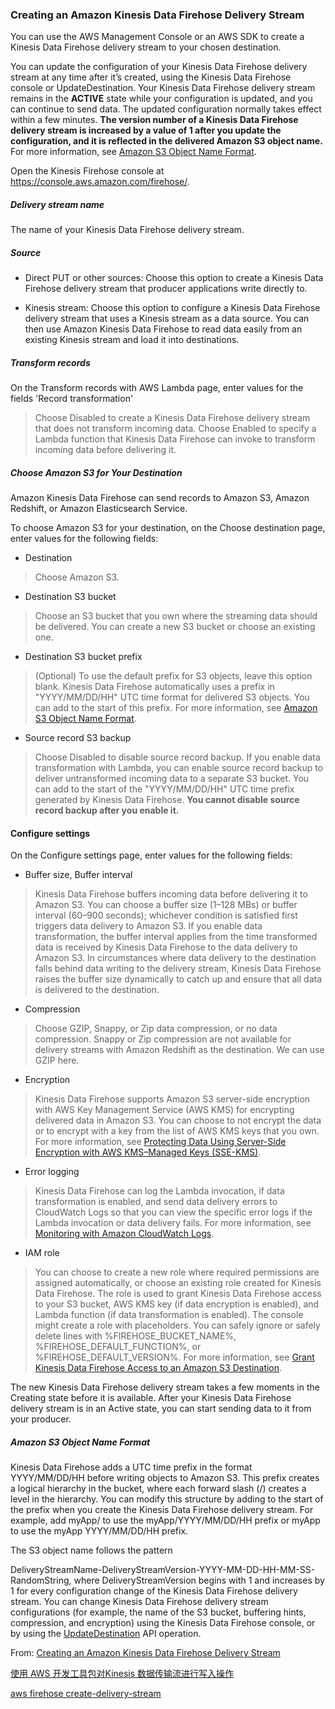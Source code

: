 ### Creating an Amazon Kinesis Data Firehose Delivery Stream

You can use the AWS Management Console or an AWS SDK to create a Kinesis Data Firehose delivery stream to your chosen destination. 

You can update the configuration of your Kinesis Data Firehose delivery stream at any time after it’s created, using the Kinesis Data Firehose console or UpdateDestination. Your Kinesis Data Firehose delivery stream remains in the **ACTIVE** state while your configuration is updated, and you can continue to send data. The updated configuration normally takes effect within a few minutes. **The version number of a Kinesis Data Firehose delivery stream is increased by a value of 1 after you update the configuration, and it is reflected in the delivered Amazon S3 object name.** For more information, see [Amazon S3 Object Name Format](https://docs.aws.amazon.com/firehose/latest/dev/basic-deliver.html#s3-object-name).

Open the Kinesis Firehose console at https://console.aws.amazon.com/firehose/.

##### Delivery stream name
The name of your Kinesis Data Firehose delivery stream.

##### Source

- Direct PUT or other sources: Choose this option to create a Kinesis Data Firehose delivery stream that producer applications write directly to.

- Kinesis stream: Choose this option to configure a Kinesis Data Firehose delivery stream that uses a Kinesis stream as a data source. You can then use Amazon Kinesis Data Firehose to read data easily from an existing Kinesis stream and load it into destinations. 

##### Transform records

On the Transform records with AWS Lambda page, enter values for the fields 'Record transformation'

> Choose Disabled to create a Kinesis Data Firehose delivery stream that does not transform incoming data. Choose Enabled to specify a Lambda function that Kinesis Data Firehose can invoke to transform incoming data before delivering it. 

##### Choose Amazon S3 for Your Destination

Amazon Kinesis Data Firehose can send records to Amazon S3, Amazon Redshift, or Amazon Elasticsearch Service.

To choose Amazon S3 for your destination, on the Choose destination page, enter values for the following fields:

- Destination

> Choose Amazon S3.

- Destination S3 bucket

> Choose an S3 bucket that you own where the streaming data should be delivered. You can create a new S3 bucket or choose an existing one.

- Destination S3 bucket prefix

> (Optional) To use the default prefix for S3 objects, leave this option blank. Kinesis Data Firehose automatically uses a prefix in "YYYY/MM/DD/HH" UTC time format for delivered S3 objects. You can add to the start of this prefix. For more information, see [Amazon S3 Object Name Format](https://docs.aws.amazon.com/firehose/latest/dev/basic-deliver.html#s3-object-name).

- Source record S3 backup

> Choose Disabled to disable source record backup. If you enable data transformation with Lambda, you can enable source record backup to deliver untransformed incoming data to a separate S3 bucket. You can add to the start of the "YYYY/MM/DD/HH" UTC time prefix generated by Kinesis Data Firehose. **You cannot disable source record backup after you enable it.**

#### Configure settings

On the Configure settings page, enter values for the following fields:

- Buffer size, Buffer interval

> Kinesis Data Firehose buffers incoming data before delivering it to Amazon S3. You can choose a buffer size (1–128 MBs) or buffer interval (60–900 seconds); whichever condition is satisfied first triggers data delivery to Amazon S3. If you enable data transformation, the buffer interval applies from the time transformed data is received by Kinesis Data Firehose to the data delivery to Amazon S3. In circumstances where data delivery to the destination falls behind data writing to the delivery stream, Kinesis Data Firehose raises the buffer size dynamically to catch up and ensure that all data is delivered to the destination.

- Compression

> Choose GZIP, Snappy, or Zip data compression, or no data compression. Snappy or Zip compression are not available for delivery streams with Amazon Redshift as the destination.
> We can use GZIP here.

- Encryption

> Kinesis Data Firehose supports Amazon S3 server-side encryption with AWS Key Management Service (AWS KMS) for encrypting delivered data in Amazon S3. You can choose to not encrypt the data or to encrypt with a key from the list of AWS KMS keys that you own. For more information, see [Protecting Data Using Server-Side Encryption with AWS KMS–Managed Keys (SSE-KMS)](https://docs.aws.amazon.com/AmazonS3/latest/dev/UsingKMSEncryption.html).

- Error logging

> Kinesis Data Firehose can log the Lambda invocation, if data transformation is enabled, and send data delivery errors to CloudWatch Logs so that you can view the specific error logs if the Lambda invocation or data delivery fails. For more information, see [Monitoring with Amazon CloudWatch Logs](https://docs.aws.amazon.com/AmazonS3/latest/dev/UsingKMSEncryption.html).

- IAM role

> You can choose to create a new role where required permissions are assigned automatically, or choose an existing role created for Kinesis Data Firehose. The role is used to grant Kinesis Data Firehose access to your S3 bucket, AWS KMS key (if data encryption is enabled), and Lambda function (if data transformation is enabled). The console might create a role with placeholders. You can safely ignore or safely delete lines with %FIREHOSE_BUCKET_NAME%, %FIREHOSE_DEFAULT_FUNCTION%, or %FIREHOSE_DEFAULT_VERSION%. For more information, see [Grant Kinesis Data Firehose Access to an Amazon S3 Destination](https://docs.aws.amazon.com/firehose/latest/dev/monitoring-with-cloudwatch-logs.html).

The new Kinesis Data Firehose delivery stream takes a few moments in the Creating state before it is available. After your Kinesis Data Firehose delivery stream is in an Active state, you can start sending data to it from your producer.

##### Amazon S3 Object Name Format

Kinesis Data Firehose adds a UTC time prefix in the format YYYY/MM/DD/HH before writing objects to Amazon S3. This prefix creates a logical hierarchy in the bucket, where each forward slash (/) creates a level in the hierarchy. You can modify this structure by adding to the start of the prefix when you create the Kinesis Data Firehose delivery stream. For example, add myApp/ to use the myApp/YYYY/MM/DD/HH prefix or myApp to use the myApp YYYY/MM/DD/HH prefix.

The S3 object name follows the pattern

DeliveryStreamName-DeliveryStreamVersion-YYYY-MM-DD-HH-MM-SS-RandomString, where DeliveryStreamVersion begins with 1 and increases by 1 for every configuration change of the Kinesis Data Firehose delivery stream. You can change Kinesis Data Firehose delivery stream configurations (for example, the name of the S3 bucket, buffering hints, compression, and encryption) using the Kinesis Data Firehose console, or by using the [UpdateDestination](https://docs.aws.amazon.com/firehose/latest/APIReference/API_UpdateDestination.html) API operation.


From: [Creating an Amazon Kinesis Data Firehose Delivery Stream](https://docs.aws.amazon.com/firehose/latest/dev/basic-create.html)

[使用 AWS 开发工具包对Kinesis 数据传输流进行写入操作](https://docs.aws.amazon.com/zh_cn/firehose/latest/dev/writing-with-sdk.html)

[aws firehose  create-delivery-stream](https://docs.aws.amazon.com/cli/latest/reference/firehose/create-delivery-stream.html)
